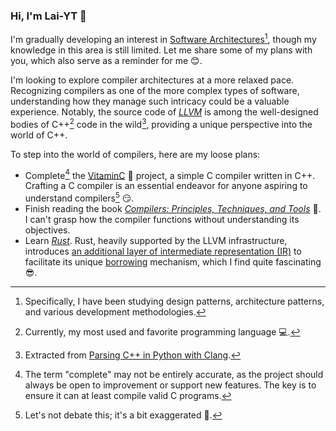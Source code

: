 ### Hi, I'm Lai-YT 👋

I'm gradually developing an interest in [Software Architectures](https://en.wikipedia.org/wiki/Software_architecture)[^5], though my knowledge in this area is still limited.
Let me share some of my plans with you, which also serve as a reminder for me 😊.

I'm looking to explore compiler architectures at a more relaxed pace. Recognizing compilers as one of the more complex types of software, understanding how they manage such intricacy could be a valuable experience. Notably, the source code of _[LLVM](https://llvm.org/)_ is among the well-designed bodies of C++[^1] code in the wild[^2], providing a unique perspective into the world of C++.

To step into the world of compilers, here are my loose plans:
- Complete[^3] the [VitaminC](https://github.com/fruits-lab/VitaminC) 🍋 project, a simple C compiler written in C++. Crafting a C compiler is an essential endeavor for anyone aspiring to understand compilers[^4] 😏.
- Finish reading the book _[Compilers: Principles, Techniques, and Tools](https://en.wikipedia.org/wiki/Compilers:_Principles,_Techniques,_and_Tools)_ 🐉. I can't grasp how the compiler functions without understanding its objectives.
- Learn _[Rust](https://www.rust-lang.org/)_. Rust, heavily supported by the LLVM infrastructure, introduces [an additional layer of intermediate representation (IR)](https://rustc-dev-guide.rust-lang.org/mir/index.html) to facilitate its unique [borrowing](https://doc.rust-lang.org/book/ch04-02-references-and-borrowing.html) mechanism, which I find quite fascinating 😎.

[^1]: Currently, my most used and favorite programming language 💻.
[^2]: Extracted from [Parsing C++ in Python with Clang](https://eli.thegreenplace.net/2011/07/03/parsing-c-in-python-with-clang).
[^3]: The term "complete" may not be entirely accurate, as the project should always be open to improvement or support new features. The key is to ensure it can at least compile valid C programs.
[^4]: Let's not debate this; it's a bit exaggerated 🙏.
[^5]: Specifically, I have been studying design patterns, architecture patterns, and various development methodologies.
